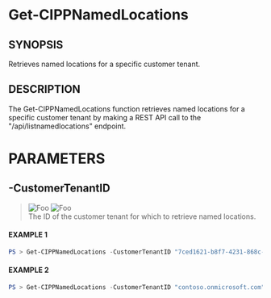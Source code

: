 # Get-CIPPNamedLocations
## SYNOPSIS
Retrieves named locations for a specific customer tenant.
## DESCRIPTION
The Get-CIPPNamedLocations function retrieves named locations for a specific customer tenant by making a REST API call to the "/api/listnamedlocations" endpoint.
# PARAMETERS

## **-CustomerTenantID**
> ![Foo](https://img.shields.io/badge/Type-String-Blue?) ![Foo](https://img.shields.io/badge/Mandatory-TRUE-Red?) \
The ID of the customer tenant for which to retrieve named locations.

 #### EXAMPLE 1
```powershell
PS > Get-CIPPNamedLocations -CustomerTenantID "7ced1621-b8f7-4231-868c-bc6b1a2f1778"
```
 #### EXAMPLE 2
```powershell
PS > Get-CIPPNamedLocations -CustomerTenantID "contoso.onmicrosoft.com"
```

